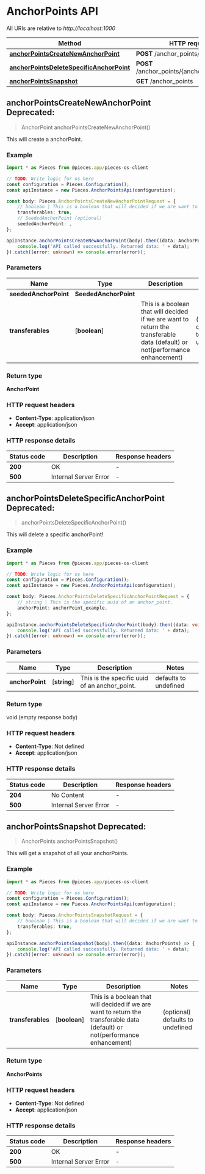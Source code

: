 # AnchorPoints API

All URIs are relative to *http://localhost:1000*

Method | HTTP request | Description
------------- | ------------- | -------------
[**anchorPointsCreateNewAnchorPoint**](AnchorPointsApi#anchorpointscreatenewanchorpoint) | **POST** /anchor_points/create | /anchor_points/create [POST]
[**anchorPointsDeleteSpecificAnchorPoint**](AnchorPointsApi#anchorpointsdeletespecificanchorpoint) | **POST** /anchor_points/\{anchor_point\}/delete | /anchor_points/\{anchor_point\}/delete [POST]
[**anchorPointsSnapshot**](AnchorPointsApi#anchorpointssnapshot) | **GET** /anchor_points | /anchor_points [GET]


## **anchorPointsCreateNewAnchorPoint** Deprecated: 
> AnchorPoint anchorPointsCreateNewAnchorPoint()

This will create a anchorPoint.

### Example

```typescript
import * as Pieces from @pieces.app/pieces-os-client

// TODO: Write logic for os here
const configuration = Pieces.Configuration();
const apiInstance = new Pieces.AnchorPointsApi(configuration);

const body: Pieces.AnchorPointsCreateNewAnchorPointRequest = {
    // boolean | This is a boolean that will decided if we are want to return the transferable data (default) or not(performance enhancement) (optional)
    transferables: true,
    // SeededAnchorPoint (optional)
    seededAnchorPoint: ,
};

apiInstance.anchorPointsCreateNewAnchorPoint(body).then((data: AnchorPoint) => {
    console.log('API called successfully. Returned data: ' + data);
}).catch((error: unknown) => console.error(error));
```

### Parameters

Name | Type | Description  | Notes
------------- | ------------- | ------------- | -------------
 **seededAnchorPoint** | **SeededAnchorPoint**|  |
 **transferables** | [**boolean**] | This is a boolean that will decided if we are want to return the transferable data (default) or not(performance enhancement) | (optional) defaults to undefined


### Return type

**AnchorPoint**

### HTTP request headers

- **Content-Type**: application/json
- **Accept**: application/json


### HTTP response details
| Status code | Description | Response headers |
|-------------|-------------|------------------|
**200** | OK |  -  |
**500** | Internal Server Error |  -  |



## **anchorPointsDeleteSpecificAnchorPoint** Deprecated: 
> anchorPointsDeleteSpecificAnchorPoint()

This will delete a specific anchorPoint!

### Example

```typescript
import * as Pieces from @pieces.app/pieces-os-client

// TODO: Write logic for os here
const configuration = Pieces.Configuration();
const apiInstance = new Pieces.AnchorPointsApi(configuration);

const body: Pieces.AnchorPointsDeleteSpecificAnchorPointRequest = {
    // string | This is the specific uuid of an anchor_point.
    anchorPoint: anchorPoint_example,
};

apiInstance.anchorPointsDeleteSpecificAnchorPoint(body).then((data: void (empty response body)) => {
    console.log('API called successfully. Returned data: ' + data);
}).catch((error: unknown) => console.error(error));
```

### Parameters

Name | Type | Description  | Notes
------------- | ------------- | ------------- | -------------
 **anchorPoint** | [**string**] | This is the specific uuid of an anchor_point. | defaults to undefined


### Return type

void (empty response body)

### HTTP request headers

- **Content-Type**: Not defined
- **Accept**: application/json


### HTTP response details
| Status code | Description | Response headers |
|-------------|-------------|------------------|
**204** | No Content |  -  |
**500** | Internal Server Error |  -  |



## **anchorPointsSnapshot** Deprecated: 
> AnchorPoints anchorPointsSnapshot()

This will get a snapshot of all your anchorPoints.

### Example

```typescript
import * as Pieces from @pieces.app/pieces-os-client

// TODO: Write logic for os here
const configuration = Pieces.Configuration();
const apiInstance = new Pieces.AnchorPointsApi(configuration);

const body: Pieces.AnchorPointsSnapshotRequest = {
    // boolean | This is a boolean that will decided if we are want to return the transferable data (default) or not(performance enhancement) (optional)
    transferables: true,
};

apiInstance.anchorPointsSnapshot(body).then((data: AnchorPoints) => {
    console.log('API called successfully. Returned data: ' + data);
}).catch((error: unknown) => console.error(error));
```

### Parameters

Name | Type | Description  | Notes
------------- | ------------- | ------------- | -------------
 **transferables** | [**boolean**] | This is a boolean that will decided if we are want to return the transferable data (default) or not(performance enhancement) | (optional) defaults to undefined


### Return type

**AnchorPoints**

### HTTP request headers

- **Content-Type**: Not defined
- **Accept**: application/json


### HTTP response details
| Status code | Description | Response headers |
|-------------|-------------|------------------|
**200** | OK |  -  |
**500** | Internal Server Error |  -  |




